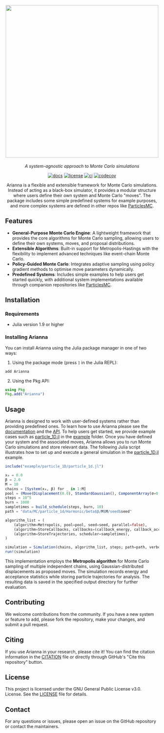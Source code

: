 <h1 align="center">
  <img src="https://raw.githubusercontent.com/TheDisorderedOrganization/Arianna.jl/main/logo.png" width="500"/>
</h1>

<p align="center"><i>A system-agnostic approach to Monte Carlo simulations</i></p>

<div align="center">

  [![docs](https://img.shields.io/badge/docs-online-blue.svg)](https://TheDisorderedOrganization.github.io/Arianna.jl)
  [![license](https://img.shields.io/badge/license-GPL%203.0-red.svg)](https://github.com/TheDisorderedOrganization/MCMC/blob/main/LICENSE)
  [![ci](https://github.com/TheDisorderedOrganization/Arianna.jl/actions/workflows/ci.yml/badge.svg)](https://github.com/TheDisorderedOrganization/Arianna.jl/actions/workflows/ci.yml)
  [![codecov](https://codecov.io/gh/TheDisorderedOrganization/Arianna.jl/graph/badge.svg?token=URGL1HJOOI)](https://codecov.io/gh/TheDisorderedOrganization/Arianna.jl)

</div>

<p align="center">
Arianna is a flexible and extensible framework for Monte Carlo simulations. Instead of acting as a black-box simulator, it provides a modular structure where users define their own system and Monte Carlo "moves". The package includes some simple predefined systems for example purposes, and more complex systems are defined in other repos like <a href="https://github.com/TheDisorderedOrganization/ParticlesMC">ParticlesMC</a>.
</p>

## Features

- **General-Purpose Monte Carlo Engine**: A lightweight framework that provides the core algorithms for Monte Carlo sampling, allowing users to define their own systems, moves, and proposal distributions.
- **Extensible Algorithms**: Built-in support for Metropolis-Hastings with the flexibility to implement advanced techniques like event-chain Monte Carlo.
- **Policy-Guided Monte Carlo**: Integrates adaptive sampling using policy gradient methods to optimise move parameters dynamically.
- **Predefined Systems**: Includes simple examples to help users get started quickly, with additional system implementations available through companion repositories like [ParticlesMC](https://github.com/TheDisorderedOrganization/ParticlesMC).

## Installation

### Requirements
- Julia version 1.9 or higher

### Installing Arianna
You can install Arianna using the Julia package manager in one of two ways:

1. Using the package mode (press `]` in the Julia REPL):
```julia
add Arianna
```

2. Using the Pkg API:
```julia
using Pkg
Pkg.add("Arianna")
```

## Usage

Arianna is designed to work with user-defined systems rather than providing predefined ones. To learn how to use Arianna please see the [documentation](https://thedisorderedorganization.github.io/Arianna.jl/stable/) and the [API](https://thedisorderedorganization.github.io/Arianna.jl/stable/api/). To help users get started, we provide example cases such as [particle_1D.jl](https://github.com/TheDisorderedOrganization/Arianna.jl/blob/main/example/particle_1d/particle_1d.jl) in the [example](https://github.com/TheDisorderedOrganization/Arianna.jl/tree/main/example) folder. Once you have defined your system and the associated moves, Arianna allows you to run Monte Carlo simulations and store relevant data. The following Julia script illustrates how to set up and execute a general simulation in the [particle_1D.jl](https://github.com/TheDisorderedOrganization/Arianna.jl/blob/main/example/particle_1d/particle_1d.jl) example.

```julia
include("example/particle_1D/particle_1d.jl")

x₀ = 0.0
β = 2.0
M = 10
chains = [System(x₀, β) for _ in 1:M]
pool = (Move(Displacement(0.0), StandardGaussian(), ComponentArray(σ=0.1), 1.0),)
steps = 10^5
burn = 1000
sampletimes = build_schedule(steps, burn, 10)
path = "data/MC/particle_1d/Harmonic/beta$β/M$M/seed$seed"

algorithm_list = (
    (algorithm=Metropolis, pool=pool, seed=seed, parallel=false),
    (algorithm=StoreCallbacks, callbacks=(callback_energy, callback_acceptance), scheduler=sampletimes),
    (algorithm=StoreTrajectories, scheduler=sampletimes),
) 

simulation = Simulation(chains, algorithm_list, steps; path=path, verbose=true)
run!(simulation)
```
This implementation employs the **Metropolis algorithm** for Monte Carlo sampling of multiple independent chains, using Gaussian-distributed displacements as proposed moves. The simulation records energy and acceptance statistics while storing particle trajectories for analysis. The resulting data is saved in the specified output directory for further evaluation.

## Contributing

We welcome contributions from the community. If you have a new system or feature to add, please fork the repository, make your changes, and submit a pull request.

## Citing

If you use Arianna in your research, please cite it! You can find the citation information in the [CITATION](https://github.com/TheDisorderedOrganization/Arianna.jl/blob/main/CITATION.bib) file or directly through GitHub's "Cite this repository" button.

## License

This project is licensed under the GNU General Public License v3.0.  License. See the [LICENSE](https://github.com/TheDisorderedOrganization/Arianna.jl/blob/main/LICENSE) file for details.

## Contact

For any questions or issues, please open an issue on the GitHub repository or contact the maintainers.